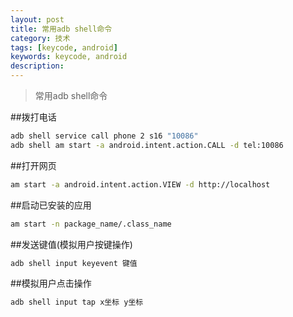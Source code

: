 ```yaml
---
layout: post
title: 常用adb shell命令
category: 技术
tags: [keycode, android]
keywords: keycode, android
description: 
---
```


> 常用adb shell命令

##拨打电话

```bash
adb shell service call phone 2 s16 "10086"
adb shell am start -a android.intent.action.CALL -d tel:10086
```

##打开网页

```bash
am start -a android.intent.action.VIEW -d http://localhost
```

##启动已安装的应用

```bash
am start -n package_name/.class_name
```

##发送键值(模拟用户按键操作)

```bash
adb shell input keyevent 键值
```

##模拟用户点击操作

```bash
adb shell input tap x坐标 y坐标
```
